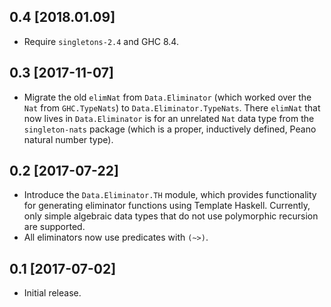 ## 0.4 [2018.01.09]
* Require `singletons-2.4` and GHC 8.4.

## 0.3 [2017-11-07]
* Migrate the old `elimNat` from `Data.Eliminator` (which worked over the `Nat`
  from `GHC.TypeNats`) to `Data.Eliminator.TypeNats`. There `elimNat` that now
  lives in `Data.Eliminator` is for an unrelated `Nat` data type from the
  `singleton-nats` package (which is a proper, inductively defined, Peano
  natural number type).

## 0.2 [2017-07-22]
* Introduce the `Data.Eliminator.TH` module, which provides functionality for
  generating eliminator functions using Template Haskell. Currently, only
  simple algebraic data types that do not use polymorphic recursion are
  supported.
* All eliminators now use predicates with `(~>)`.

## 0.1 [2017-07-02]
* Initial release.
